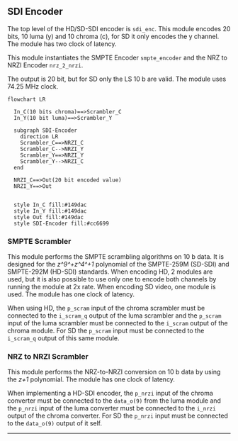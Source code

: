 ## SDI Encoder

The top level of the HD/SD-SDI encoder is `sdi_enc`.
This module encodes 20 bits, 10 luma (y) and 10 chroma (c), for SD it only encodes the y channel. The module has two clock of latency.

This module instantiates the SMPTE Encoder `smpte_encoder` and the NRZ to NRZI Encoder `nrz_2_nrzi`.

The output is 20 bit, but for SD only the LS 10 b are valid. The module uses 74.25 MHz clock.


```mermaid
flowchart LR

  In_C(10 bits chroma)==>Scrambler_C
  In_Y(10 bit luma)==>Scrambler_Y

  subgraph SDI-Encoder
    direction LR
    Scrambler_C==>NRZI_C
    Scrambler_C-->NRZI_Y
    Scrambler_Y==>NRZI_Y
    Scrambler_Y-->NRZI_C
  end

  NRZI_C==>Out(20 bit encoded value)
  NRZI_Y==>Out
  

  style In_C fill:#149dac
  style In_Y fill:#149dac
  style Out fill:#149dac
  style SDI-Encoder fill:#cc6699
```

### SMPTE Scrambler

This module performs the SMPTE scrambling algorithms on 10 b data. It is designed for the *z^9^+z^4^+1* polynomial of the SMPTE-259M (SD-SDI) and SMPTE-292M (HD-SDI) standards. When encoding HD, 2 modules are used, but it is also possible to use only one to encode both channels by running the module at 2x rate. When encoding SD video, one module is used. The module has one clock of latency.

When using HD, the `p_scram` input of the chroma scrambler must be connected to the `i_scram_q` output of the luma scrambler and the `p_scram` input of the luma scrambler must be connected to the 
`i_scram` output of the chroma module. For SD the `p_scram` input must be connected to the `i_scram_q` output of this same module.

### NRZ to NRZI Scrambler

This module performs the NRZ-to-NRZI conversion on 10 b data by using the *z+1* polynomial. The module has one clock of latency.

 When implementing a HD-SDI encoder, the `p_nrzi` input of the chroma converter must be connected to the `data_o(9)` from 
the luma module and the `p_nrzi` input of the luma converter must be connected to the `i_nrzi` output of the chroma converter. For SD the `p_nrzi` input must be connected to the  `data_o(9)` output of it self.

---------------------------------------------------------------------
